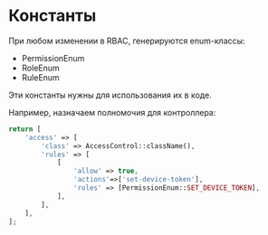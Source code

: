 Константы
===

При любом изменении в RBAC, генерируются enum-классы:

* PermissionEnum
* RoleEnum
* RuleEnum

Эти константы нужны для использования их в коде.

Например, назначаем полномочия для контроллера:

```php
return [
	'access' => [
		'class' => AccessControl::className(),
		'rules' => [
			[
				'allow' => true,
				'actions'=>['set-device-token'],
				'roles' => [PermissionEnum::SET_DEVICE_TOKEN],
			],
		],
	],
];
```
